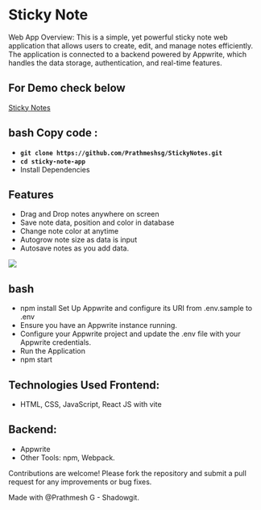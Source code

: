 # Sticky Note 
Web App Overview: This is a simple, yet powerful sticky note web application that allows users to create, edit, and manage notes efficiently. 
The application is connected to a backend powered by Appwrite, which handles the data storage, authentication, and real-time features. <br />

## For Demo check below
[Sticky Notes](https://sticky-notes-six-tawny.vercel.app/)


## bash Copy code :
- **`git clone https://github.com/Prathmeshsg/StickyNotes.git`**
- **`cd sticky-note-app`**
- Install Dependencies

## Features
- Drag and Drop notes anywhere on screen
- Save note data, position and color in database
- Change note color at anytime
- Autogrow note size as data is input
- Autosave notes as you add data.

<img src="demo.gif"/>

## bash

- npm install Set Up Appwrite and configure its URI from .env.sample to .env
- Ensure you have an Appwrite instance running. 
- Configure your Appwrite project and update the .env file with your Appwrite credentials.
- Run the Application
- npm start

## Technologies Used Frontend: 
- HTML, CSS, JavaScript, React JS with vite 
## Backend: 
- Appwrite
- Other Tools: npm, Webpack. 

Contributions are welcome! 
Please fork the repository and submit a pull request for any improvements or bug fixes.

Made with @Prathmesh G - Shadowgit.
